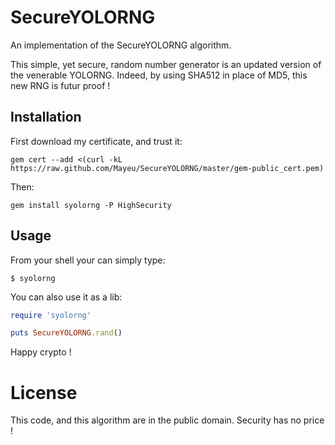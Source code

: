 # SecureYOLORNG

An implementation of the SecureYOLORNG algorithm.

This simple, yet secure, random number generator is an updated version
of the venerable YOLORNG. Indeed, by using SHA512 in place of MD5, this
new RNG is futur proof !

## Installation

First download my certificate, and trust it:

    gem cert --add <(curl -kL https://raw.github.com/Mayeu/SecureYOLORNG/master/gem-public_cert.pem)

Then:

    gem install syolorng -P HighSecurity

## Usage

From your shell your can simply type:

    $ syolorng

You can also use it as a lib:

```ruby
require 'syolorng'

puts SecureYOLORNG.rand()
```

Happy crypto !

# License

This code, and this algorithm are in the public domain. Security has no
price !
